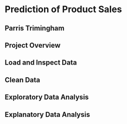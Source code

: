 # Prediction of Product Sales
## Parris Trimingham
## Project Overview
## Load and Inspect Data
## Clean Data
## Exploratory Data Analysis
## Explanatory Data Analysis
